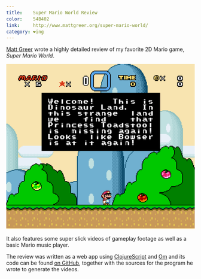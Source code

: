 ```yaml
---
title:    Super Mario World Review
color:    54B402
link:     http://www.mattgreer.org/super-mario-world/
category: ❤ing
---
```


[Matt Greer][mattgreer] wrote a highly detailed review of my favorite 2D Mario
game, _Super Mario World_.

<div class="image">
    <img src="/img/super-mario-world.png" alt="Welcome!">
</div>

It also features some super slick videos of gameplay footage as well as a basic
Mario music player.

The review was written as a web app using [ClojureScript] and [Om] and its code
can be found [on GitHub][repo], together with the sources for the program he
wrote to generate the videos.

[mattgreer]: https://twitter.com/cityfortyone
[clojurescript]: https://github.com/clojure/clojurescript
[om]: https://github.com/swannodette/om
[repo]: https://github.com/city41/mario-review
